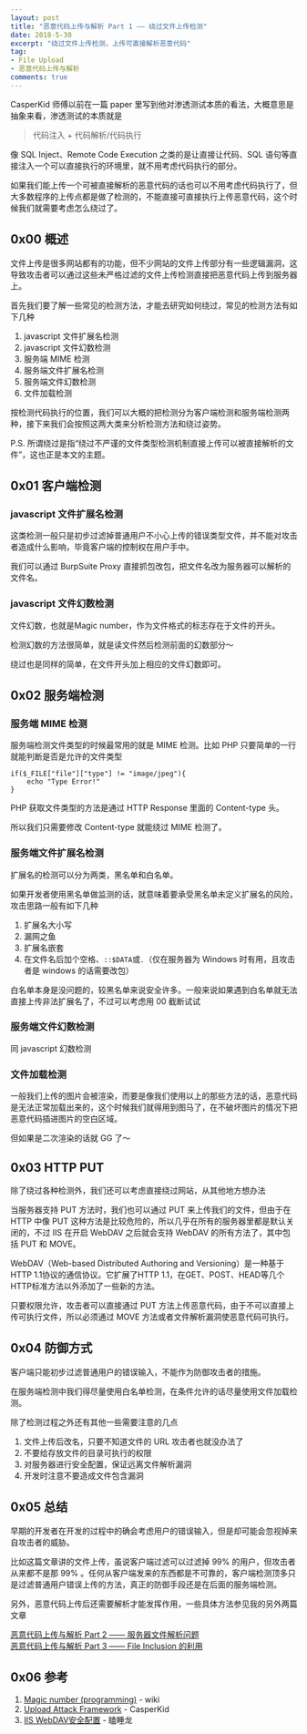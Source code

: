 ```yaml
---
layout: post
title: "恶意代码上传与解析 Part 1 —— 绕过文件上传检测"
date: 2018-5-30
excerpt: "绕过文件上传检测，上传可直接解析恶意代码"
tag:
- File Upload
- 恶意代码上传与解析
comments: true
---
```




CasperKid 师傅以前在一篇 paper 里写到他对渗透测试本质的看法，大概意思是抽象来看，渗透测试的本质就是

> 代码注入 + 代码解析/代码执行

像 SQL Inject、Remote Code Execution 之类的是让直接让代码、SQL 语句等直接注入一个可以直接执行的环境里，就不用考虑代码执行的部分。

如果我们能上传一个可被直接解析的恶意代码的话也可以不用考虑代码执行了，但大多数程序的上传点都是做了检测的，不能直接可直接执行上传恶意代码，这个时候我们就需要考虑怎么绕过了。

## 0x00 概述

文件上传是很多网站都有的功能，但不少网站的文件上传部分有一些逻辑漏洞，这导致攻击者可以通过这些未严格过滤的文件上传检测直接把恶意代码上传到服务器上。

首先我们要了解一些常见的检测方法，才能去研究如何绕过，常见的检测方法有如下几种

1. javascript 文件扩展名检测
2. javascript 文件幻数检测
3. 服务端 MIME 检测
4. 服务端文件扩展名检测
5. 服务端文件幻数检测
6. 文件加载检测

按检测代码执行的位置，我们可以大概的把检测分为客户端检测和服务端检测两种，接下来我们会按照这两大类来分析检测方法和绕过姿势。

P.S. 所谓绕过是指“绕过不严谨的文件类型检测机制直接上传可以被直接解析的文件”，这也正是本文的主题。



## 0x01 客户端检测


### javascript 文件扩展名检测

这类检测一般只是初步过滤掉普通用户不小心上传的错误类型文件，并不能对攻击者造成什么影响，毕竟客户端的控制权在用户手中。

我们可以通过 BurpSuite Proxy 直接抓包改包，把文件名改为服务器可以解析的文件名。


### javascript 文件幻数检测

文件幻数，也就是Magic number，作为文件格式的标志存在于文件的开头。

检测幻数的方法很简单，就是读文件然后检测前面的幻数部分～

绕过也是同样的简单，在文件开头加上相应的文件幻数即可。



## 0x02 服务端检测


### 服务端 MIME 检测

服务端检测文件类型的时候最常用的就是 MIME 检测。比如 PHP 只要简单的一行就能判断是否是允许的文件类型

    if($_FILE["file"]["type"] != "image/jpeg"){
        echo "Type Error!"
    }

PHP 获取文件类型的方法是通过 HTTP Response 里面的 Content-type 头。

所以我们只需要修改 Content-type 就能绕过 MIME 检测了。


### 服务端文件扩展名检测

扩展名的检测可以分为两类，黑名单和白名单。

如果开发者使用黑名单做监测的话，就意味着要承受黑名单未定义扩展名的风险，攻击思路一般有如下几种

1. 扩展名大小写
2. 漏网之鱼
3. 扩展名嵌套
4. 在文件名后加个空格、`::$DATA`或`.`（仅在服务器为 Windows 时有用，且攻击者是 windows 的话需要改包）

白名单本身是没问题的，较黑名单来说安全许多。一般来说如果遇到白名单就无法直接上传非法扩展名了，不过可以考虑用 00 截断试试


### 服务端文件幻数检测

同 javascript 幻数检测


### 文件加载检测

一般我们上传的图片会被渲染，而要是像我们使用以上的那些方法的话，恶意代码是无法正常加载出来的，这个时候我们就得用到图马了，在不破坏图片的情况下把恶意代码插进图片的空白区域。

但如果是二次渲染的话就 GG 了～



## 0x03 HTTP PUT

除了绕过各种检测外，我们还可以考虑直接绕过网站，从其他地方想办法

当服务器支持 PUT 方法时，我们也可以通过 PUT 来上传我们的文件，但由于在 HTTP 中像 PUT 这种方法是比较危险的，所以几乎在所有的服务器里都是默认关闭的，不过 IIS 在开启 WebDAV 之后就会支持 WebDAV 的所有方法了，其中包括 PUT 和 MOVE。

WebDAV（Web-based Distributed Authoring and Versioning）是一种基于 HTTP 1.1协议的通信协议。它扩展了HTTP 1.1，在GET、POST、HEAD等几个HTTP标准方法以外添加了一些新的方法。

只要权限允许，攻击者可以直接通过 PUT 方法上传恶意代码，由于不可以直接上传可执行文件，所以必须通过 MOVE 方法或者文件解析漏洞使恶意代码可执行。



## 0x04 防御方式

客户端只能初步过滤普通用户的错误输入，不能作为防御攻击者的措施。

在服务端检测中我们得尽量使用白名单检测，在条件允许的话尽量使用文件加载检测。

除了检测过程之外还有其他一些需要注意的几点

1. 文件上传后改名，只要不知道文件的 URL 攻击者也就没办法了
2. 不要给存放文件的目录可执行的权限
3. 对服务器进行安全配置，保证远离文件解析漏洞
4. 开发时注意不要造成文件包含漏洞


## 0x05 总结

早期的开发者在开发的过程中的确会考虑用户的错误输入，但是却可能会忽视掉来自攻击者的威胁。

比如这篇文章讲的文件上传，虽说客户端过滤可以过滤掉 99% 的用户，但攻击者从来都不是那 99% 。任何从客户端发来的东西都是不可靠的，客户端检测顶多只是过滤普通用户错误上传的方法，真正的防御手段还是在后面的服务端检测。

另外，恶意代码上传后还需要解析才能发挥作用，一些具体方法参见我的另外两篇文章

[恶意代码上传与解析 Part 2 —— 服务器文件解析问题](https://aquilao.github.io/Blog/parsing_vulnerability/)  
[恶意代码上传与解析 Part 3 —— File Inclusion 的利用](https://aquilao.github.io/Blog/file_inclusion/)


## 0x06 参考

1. [Magic number (programming)](https://en.wikipedia.org/wiki/Magic_number_%28programming%29) - wiki
2. [Upload Attack Framework](https://github.com/Aquilao/Blog/tree/master/assets/other_assets/Upload_Attack_Framework.pdf) - CasperKid
3. [IIS WebDAV安全配置](https://www.2cto.com/article/201307/228165.html) - 瞌睡龙
